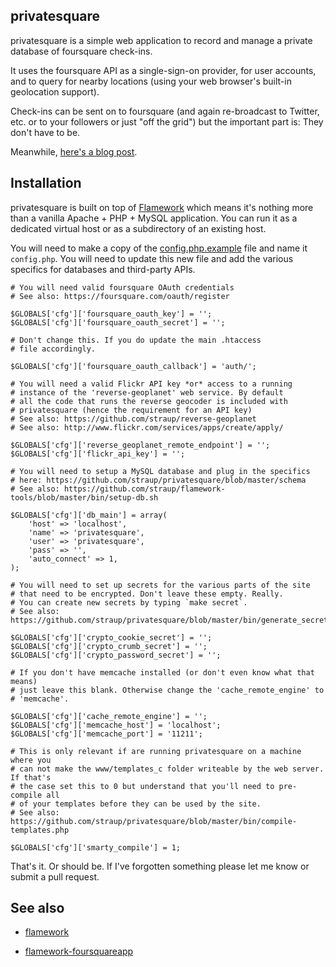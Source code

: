 privatesquare
--

privatesquare is a simple web application to record and manage a private database of foursquare check-ins.

It uses the foursquare API as a single-sign-on provider, for user accounts, and
to query for nearby locations (using your web browser's built-in geolocation
support).

Check-ins can be sent on to foursquare (and again re-broadcast to Twitter,
etc. or to your followers or just "off the grid") but the important part is:
They don't have to be.

Meanwhile, [here's a blog post](http://nearfuturelaboratory.com/2012/01/22/privatesquare/).

Installation
--

privatesquare is built on top of [Flamework](https://github.com/exflickr/flamework) which means it's nothing more
than a vanilla Apache + PHP + MySQL application. You can run it as a dedicated
virtual host or as a subdirectory of an existing host.

You will need to make a copy of the [config.php.example](https://github.com/straup/privatesquare/blob/master/www/include/config.php.example) file and name it
`config.php`. You will need to update this new file and add the various
specifics for databases and third-party APIs.

	# You will need valid foursquare OAuth credentials
	# See also: https://foursquare.com/oauth/register

	$GLOBALS['cfg']['foursquare_oauth_key'] = '';
	$GLOBALS['cfg']['foursquare_oauth_secret'] = '';
	
	# Don't change this. If you do update the main .htaccess
	# file accordingly.
	
	$GLOBALS['cfg']['foursquare_oauth_callback'] = 'auth/';

	# You will need a valid Flickr API key *or* access to a running
	# instance of the 'reverse-geoplanet' web service. By default
	# all the code that runs the reverse geocoder is included with
	# privatesquare (hence the requirement for an API key)
	# See also: https://github.com/straup/reverse-geoplanet
	# See also: http://www.flickr.com/services/apps/create/apply/

	$GLOBALS['cfg']['reverse_geoplanet_remote_endpoint'] = '';
	$GLOBALS['cfg']['flickr_api_key'] = '';

	# You will need to setup a MySQL database and plug in the specifics
	# here: https://github.com/straup/privatesquare/blob/master/schema
	# See also: https://github.com/straup/flamework-tools/blob/master/bin/setup-db.sh

	$GLOBALS['cfg']['db_main'] = array(
		'host' => 'localhost',
		'name' => 'privatesquare',
		'user' => 'privatesquare',
		'pass' => '',
		'auto_connect' => 1,
	);

	# You will need to set up secrets for the various parts of the site
	# that need to be encrypted. Don't leave these empty. Really.
	# You can create new secrets by typing `make secret`.
	# See also: https://github.com/straup/privatesquare/blob/master/bin/generate_secret.php

	$GLOBALS['cfg']['crypto_cookie_secret'] = '';
	$GLOBALS['cfg']['crypto_crumb_secret'] = '';
	$GLOBALS['cfg']['crypto_password_secret'] = '';

	# If you don't have memcache installed (or don't even know what that means)
	# just leave this blank. Otherwise change the 'cache_remote_engine' to
	# 'memcache'.

	$GLOBALS['cfg']['cache_remote_engine'] = '';
	$GLOBALS['cfg']['memcache_host'] = 'localhost';
	$GLOBALS['cfg']['memcache_port'] = '11211';

	# This is only relevant if are running privatesquare on a machine where you
	# can not make the www/templates_c folder writeable by the web server. If that's
	# the case set this to 0 but understand that you'll need to pre-compile all
	# of your templates before they can be used by the site.
	# See also: https://github.com/straup/privatesquare/blob/master/bin/compile-templates.php

	$GLOBALS['cfg']['smarty_compile'] = 1;

That's it. Or should be. If I've forgotten something please let me know or
submit a pull request.

See also
--

* [flamework](https://github.com/exflickr/flamework)

* [flamework-foursquareapp](https://github.com/straup/flamework-foursquareapp)
